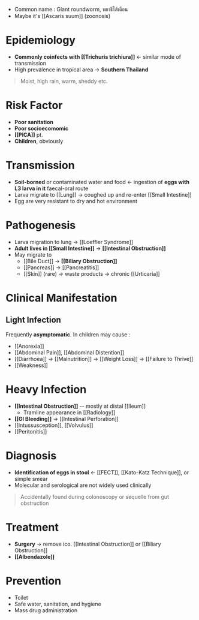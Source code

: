 - Common name : Giant roundworm, พยาธิไส้เดือน
- Maybe it's [[Ascaris suum]] (zoonosis)

# Epidemiology
- **Commonly coinfects with [[Trichuris trichiura]]** <- similar mode of transmission
- High prevalence in tropical area -> **Southern Thailand**
> Moist, high rain, warm, sheddy etc.

# Risk Factor
- **Poor sanitation**
- **Poor socioecomomic**
- **[[PICA]]** pt.
- **Children**, obviously

# Transmission
- **Soil-borned** or contaminated water and food <- ingestion of **eggs with L3 larva in it** faecal-oral route 
- Larva migrate to [[Lung]] -> coughed up and re-enter [[Small Intestine]]
- Egg are very resistant to dry and hot environment

# Pathogenesis
- Larva migration to lung -> [[Loeffler Syndrome]]
- **Adult lives in [[Small Intestine]]** -> **[[Intestinal Obstruction]]**
- May migrate to 
	- [[Bile Duct]] -> **[[Biliary Obstruction]]**
	- [[Pancreas]] -> [[Pancreatitis]]
	- [[Skin]] (rare) -> waste products -> chronic [[Urticaria]]

# Clinical Manifestation
## Light Infection
Frequently **asymptomatic**. In children may cause :
- [[Anorexia]]
- [[Abdominal Pain]], [[Abdominal Distention]]
- [[Diarrhoea]] -> [[Malnutrition]] -> [[Weight Loss]] -> [[Failure to Thrive]]
- [[Weakness]]

# Heavy Infection
- **[[Intestinal Obstruction]]** -- mostly at distal [[Ileum]]
	- Tramline appearance in [[Radiology]]
- **[[GI Bleeding]]** -> [[Intestinal Perforation]]
- [[Intussusception]], [[Volvulus]]
- [[Peritonitis]]

# Diagnosis
- **Identification of eggs in stool** <- [[FECT]], [[Kato-Katz Technique]], or simple smear
- Molecular and serological are not widely used clinically
> Accidentally found during colonoscopy or sequelle from gut obstruction

# Treatment
- **Surgery** -> remove ico. [[Intestinal Obstruction]] or [[Biliary Obstruction]]
- **[[Albendazole]]**

# Prevention
- Toilet
- Safe water, sanitation, and hygiene
- Mass drug administration
















